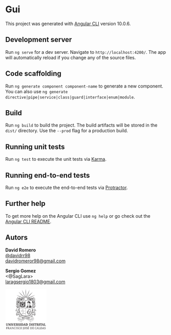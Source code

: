 # Gui

This project was generated with [Angular CLI](https://github.com/angular/angular-cli) version 10.0.6.

## Development server

Run `ng serve` for a dev server. Navigate to `http://localhost:4200/`. The app will automatically reload if you change any of the source files.

## Code scaffolding

Run `ng generate component component-name` to generate a new component. You can also use `ng generate directive|pipe|service|class|guard|interface|enum|module`.

## Build

Run `ng build` to build the project. The build artifacts will be stored in the `dist/` directory. Use the `--prod` flag for a production build.

## Running unit tests

Run `ng test` to execute the unit tests via [Karma](https://karma-runner.github.io).

## Running end-to-end tests

Run `ng e2e` to execute the end-to-end tests via [Protractor](http://www.protractortest.org/).

## Further help

To get more help on the Angular CLI use `ng help` or go check out the [Angular CLI README](https://github.com/angular/angular-cli/blob/master/README.md).

## Autors
**David Romero**<br>
[@davidrr98](https://github.com/davidrr98)<br>
<davidromeror98@gmail.com><br>

**Sergio Gomez**<br>
<@SagLara><br>
<laragsergio1803@gmail.com><br>

![Universidad Distrital FJC!](/src/assets/img/escudo_oficial_udistrital.png "Escudo Universidad Distrital")

